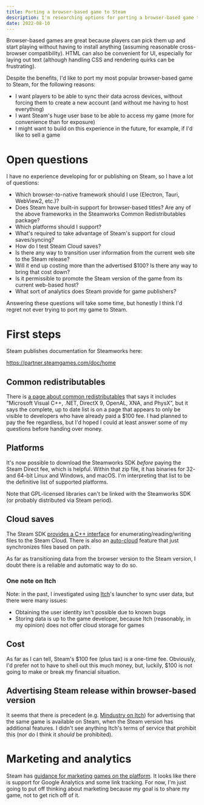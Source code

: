 ```yaml
---
title: Porting a browser-based game to Steam
description: I'm researching options for porting a browser-based game to Steam.
date: 2022-08-10
---
```

Browser-based games are great because players can pick them up and start playing without having to install anything (assuming reasonable cross-browser compatibility). HTML can also be convenient for UI, especially for laying out text (although handling CSS and rendering quirks can be frustrating).

Despite the benefits, I'd like to port my most popular browser-based game to Steam, for the following reasons:

* I want players to be able to sync their data across devices, without forcing them to create a new account (and without me having to host everything)
* I want Steam's huge user base to be able to access my game (more for convenience than for exposure)
* I might want to build on this experience in the future, for example, if I'd like to sell a game

# Open questions
I have no experience developing for or publishing on Steam, so I have a lot of questions:

* Which browser-to-native framework should I use (Electron, Tauri, WebView2, etc.)?
* Does Steam have built-in support for browser-based titles? Are any of the above frameworks in the Steamworks Common Redistributables package?
* Which platforms should I support?
* What's required to take advantage of Steam's support for cloud saves/syncing?
* How do I test Steam Cloud saves?
* Is there any way to transition user information from the current web site to the Steam release?
* Will it end up costing more than the advertised $100? Is there any way to bring that cost down?
* Is it permissible to promote the Steam version of the game from its current web-based host?
* What sort of analytics does Steam provide for game publishers?

Answering these questions will take some time, but honestly I think I'd regret not ever trying to port my game to Steam.

# First steps
Steam publishes documentation for Steamworks here:

https://partner.steamgames.com/doc/home

## Common redistributables
There is [a page about common redistributables](https://partner.steamgames.com/doc/features/common_redist) that says it includes "Microsoft Visual C++, .NET, DirectX 9, OpenAL, XNA, and PhysX", but it says the complete, up to date list is on a page that appears to only be visible to developers who have already paid a $100 fee. I had planned to pay the fee regardless, but I'd hoped I could at least answer some of my questions before handing over money.

## Platforms
It's now possible to download the Steamworks SDK *before* paying the Steam Direct fee, which is helpful. Within that zip file, it has binaries for 32- and 64-bit Linux and Windows, and macOS. I'm interpreting that list to be the definitive list of supported platforms.

Note that GPL-licensed libraries can't be linked with the Steamworks SDK (or probably distributed via Steam period).

## Cloud saves
The Steam SDK [provides a C++ interface](https://partner.steamgames.com/doc/sdk/api) for enumerating/reading/writing files to the Steam Cloud. There is also an [auto-cloud](https://partner.steamgames.com/doc/features/cloud#steam_auto-cloud) feature that just synchronizes files based on path.

As far as transitioning data from the browser version to the Steam version, I doubt there is a reliable and automatic way to do so.

### One note on Itch
Note: in the past, I investigated using [Itch](https://itch.io/)'s launcher to sync user data, but there were many issues:

* Obtaining the user identity isn't possible due to known bugs
* Storing data is up to the game developer, because Itch (reasonably, in my opinion) does not offer cloud storage for games

## Cost
As far as I can tell, Steam's $100 fee (plus tax) is a one-time fee. Obviously, I'd prefer not to have to shell out this much money, but, luckily, $100 is not going to make or break my financial situation.

## Advertising Steam release within browser-based version
It seems that there is precedent (e.g. [Mindustry on Itch](https://anuke.itch.io/mindustry)) for advertising that the same game is available on Steam, when the Steam version has additional features. I didn't see anything Itch's terms of service that prohibit this (nor do I think it *should* be prohibited).

# Marketing and analytics
Steam has [guidance for marketing games on the platform](https://partner.steamgames.com/doc/marketing). It looks like there is support for Google Analytics and some link tracking. For now, I'm just going to put off thinking about marketing because my goal is to share my game, not to get rich off of it.